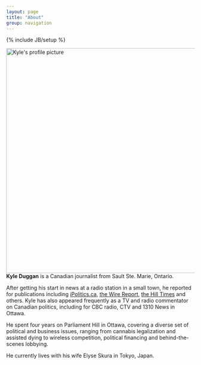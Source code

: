 ```yaml
---
layout: page
title: "About"
group: navigation
---
```

{% include JB/setup %}
<body>
<div class="container-fluid">
<div class="row-fluid">
<div class="col-md-11">
<div class="media">
  <a class="pull-left" href="#">
    <img class="media-object" data-src="holder.js/64x64">
    <img style="float: right" class="img-responsive" alt="Kyle's profile picture" src=" https://ipolitics.ca/wp-content/uploads/2018/06/Screen-Shot-2018-06-15-at-4.08.30-PM.png" style="padding-right: 0px" width="600">
  </a>
<div class="media-body">

<p><b>Kyle Duggan</b> is a Canadian journalist from Sault Ste. Marie, Ontario.<br /></p>

<p>After getting his start in news at a radio station in a small town, he reported for publications including <a href="http://www.ipolitics.ca">iPolitics.ca</a>, <a href="https://thewirereport.ca/">the Wire Report</a>, <a href="https://www.hilltimes.com/">the Hill Times</a> and others. Kyle has also appeared frequently as a TV and radio commentator on Canadian politics, including for CBC radio, CTV and 1310 News in Ottawa.</p>

<p>He spent four years on Parliament Hill in Ottawa, covering a diverse set of political and business issues, ranging from cannabis legalization and assisted dying to wireless competition, political financing and behind-the-scenes lobbying.<br /></p>

<p>He currently lives with his wife Elyse Skura in Tokyo, Japan.<br /></p></div>

</div>
